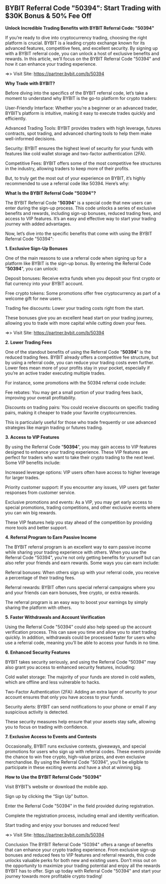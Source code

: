 ## BYBIT Referral Code "50394": Start Trading with $30K Bonus & 50% Fee Off

**Unlock Incredible Trading Benefits with BYBIT Referral Code: "50394"**

If you’re ready to dive into cryptocurrency trading, choosing the right platform is crucial. BYBIT is a leading crypto exchange known for its advanced features, competitive fees, and excellent security. By signing up with a BYBIT referral code, you can unlock a host of exclusive benefits and rewards. In this article, we’ll focus on the BYBIT Referral Code "50394" and how it can enhance your trading experience.

=>> Visit Site: https://partner.bybit.com/b/50394

**Why Trade with BYBIT?**

Before diving into the specifics of the BYBIT referral code, let’s take a moment to understand why BYBIT is the go-to platform for crypto traders:

User-Friendly Interface: Whether you’re a beginner or an advanced trader, BYBIT’s platform is intuitive, making it easy to execute trades quickly and efficiently.

Advanced Trading Tools: BYBIT provides traders with high leverage, futures contracts, spot trading, and advanced charting tools to help them make well-informed decisions.

Security: BYBIT ensures the highest level of security for your funds with features like cold wallet storage and two-factor authentication (2FA).

Competitive Fees: BYBIT offers some of the most competitive fee structures in the industry, allowing traders to keep more of their profits.

But, to truly get the most out of your experience on BYBIT, it’s highly recommended to use a referral code like 50394. Here’s why:

**What Is the BYBIT Referral Code "50394"?**

The BYBIT Referral Code "**50394**" is a special code that new users can enter during the sign-up process. This code unlocks a series of exclusive benefits and rewards, including sign-up bonuses, reduced trading fees, and access to VIP features. It’s an easy and effective way to start your trading journey with added advantages.

Now, let’s dive into the specific benefits that come with using the BYBIT Referral Code "50394":

**1. Exclusive Sign-Up Bonuses**

One of the main reasons to use a referral code when signing up for a platform like BYBIT is the sign-up bonus. By entering the Referral Code "**50394**", you can unlock:

Deposit bonuses: Receive extra funds when you deposit your first crypto or fiat currency into your BYBIT account.

Free crypto tokens: Some promotions offer free cryptocurrency as part of a welcome gift for new users.

Trading fee discounts: Lower your trading costs right from the start.

These bonuses give you an excellent head start on your trading journey, allowing you to trade with more capital while cutting down your fees.

=>> Visit Site: https://partner.bybit.com/b/50394


**2. Lower Trading Fees**

One of the standout benefits of using the Referral Code "**50394**" is the reduced trading fees. BYBIT already offers a competitive fee structure, but by using a referral code, you can reduce your trading costs even further. Lower fees mean more of your profits stay in your pocket, especially if you’re an active trader executing multiple trades.

For instance, some promotions with the 50394 referral code include:

Fee rebates: You may get a small portion of your trading fees back, improving your overall profitability.

Discounts on trading pairs: You could receive discounts on specific trading pairs, making it cheaper to trade your favorite cryptocurrencies.

This is particularly useful for those who trade frequently or use advanced strategies like margin trading or futures trading.

**3. Access to VIP Features**

By using the Referral Code "**50394**", you may gain access to VIP features designed to enhance your trading experience. These VIP features are perfect for traders who want to take their crypto trading to the next level. Some VIP benefits include:

Increased leverage options: VIP users often have access to higher leverage for larger trades.

Priority customer support: If you encounter any issues, VIP users get faster responses from customer service.

Exclusive promotions and events: As a VIP, you may get early access to special promotions, trading competitions, and other exclusive events where you can win big rewards.

These VIP features help you stay ahead of the competition by providing more tools and better support.

**4. Referral Program to Earn Passive Income**

The BYBIT referral program is an excellent way to earn passive income while sharing your trading experience with others. When you use the Referral Code "50394", you’re not only getting benefits for yourself but can also refer your friends and earn rewards. Some ways you can earn include:

Referral bonuses: When others sign up with your referral code, you receive a percentage of their trading fees.

Referral rewards: BYBIT often runs special referral campaigns where you and your friends can earn bonuses, free crypto, or extra rewards.

The referral program is an easy way to boost your earnings by simply sharing the platform with others.

**5. Faster Withdrawals and Account Verification**

Using the Referral Code "50394" could also help speed up the account verification process. This can save you time and allow you to start trading quickly. In addition, withdrawals could be processed faster for users who use a referral code, meaning you’ll be able to access your funds in no time.

**6. Enhanced Security Features**

BYBIT takes security seriously, and using the Referral Code "50394" may also grant you access to enhanced security features, including:

Cold wallet storage: The majority of your funds are stored in cold wallets, which are offline and less vulnerable to hacks.

Two-Factor Authentication (2FA): Adding an extra layer of security to your account ensures that only you have access to your funds.

Security alerts: BYBIT can send notifications to your phone or email if any suspicious activity is detected.

These security measures help ensure that your assets stay safe, allowing you to focus on trading with confidence.

**7. Exclusive Access to Events and Contests**

Occasionally, BYBIT runs exclusive contests, giveaways, and special promotions for users who sign up with referral codes. These events provide the chance to win free crypto, high-value prizes, and even exclusive merchandise. By using the Referral Code "50394", you’ll be eligible to participate in these exciting events and have a shot at winning big.

**How to Use the BYBIT Referral Code "50394"**

Visit BYBIT’s website or download the mobile app.

Sign up by clicking the “Sign Up” button.

Enter the Referral Code "50394" in the field provided during registration.

Complete the registration process, including email and identity verification.

Start trading and enjoy your bonuses and reduced fees!

=>> Visit Site: https://partner.bybit.com/b/50394


Conclusion
The BYBIT Referral Code "50394" offers a range of benefits that can enhance your crypto trading experience. From exclusive sign-up bonuses and reduced fees to VIP features and referral rewards, this code unlocks valuable perks for both new and existing users. Don’t miss out on the opportunity to maximize your trading potential and enjoy all the rewards BYBIT has to offer. Sign up today with Referral Code "50394" and start your journey towards more profitable crypto trading!


